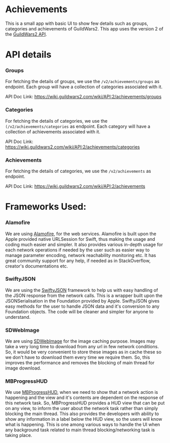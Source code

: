 # Achievements
This is a small app with basic UI to show few details such as groups, categories and achievements of GuildWars2. This app uses the version 2 of the [GuildWars2 API](https://wiki.guildwars2.com/wiki/API:2).

# API details

### Groups

For fetching the details of groups, we use the `/v2/achievements/groups` as endpoint. Each group will have a collection of categories associated with it.

API Doc Link: https://wiki.guildwars2.com/wiki/API:2/achievements/groups

### Categories

For fetching the details of categories, we use the `(/v2/achievements/categories` as endpoint. Each category will have a collection of achievements associated with it.

API Doc Link: https://wiki.guildwars2.com/wiki/API:2/achievements/categories

### Achievements

For fetching the details of categories, we use the `/v2/achievements` as endpoint.

API Doc Link: https://wiki.guildwars2.com/wiki/API:2/achievements

# Frameworks Used:

### Alamofire

We are using [Alamofire](https://github.com/Alamofire/Alamofire), for the web services. Alamofire is built upon the Apple provided native URLSession for Swift, thus making the usage and coding much easier and simpler. It also provides various in-depth usage for each network operations if needed by the user such as easier way to manage parameter encoding, network reachability monitoring etc. It has great community support for any help, if needed as in StackOverflow, creator's documentations etc.

### SwiftyJSON

We are using the [SwiftyJSON](https://github.com/SwiftyJSON/SwiftyJSON) framework to help us with easy handling of the JSON response from the network calls. This is a wrapper built upon the JSONSerialisation in the Foundation provided by Apple. SwiftyJSON gives easy methods for the user to handle JSON data and it's conversion to any Foundation objects. The code will be cleaner and simpler for anyone to understand.

### SDWebImage

We are using [SDWebImage](https://github.com/rs/SDWebImage) for the image caching purpose. Images may take a very long time to download from any url in few network conditions. So, it would be very convenient to store these images as in cache these so we don't have to download them every time we require them. So, this improves the performance and removes the blocking of main thread for image download.

### MBProgressHUD

We use [MBProgressHUD](https://github.com/jdg/MBProgressHUD/), when we need to show that a network action is happening and the view and it's contents are dependent on the response of this network task. So, MBProgressHUD provides a HUD view that can be put on any view, to inform the user about the network task rather than simply blocking the main thread. This also provides the developers with ability to show any information in a label below the HUD view, so the users will know what is happening. This is one among various ways to handle the UI when any background task related to main thread blocking/networking task is taking place.   
